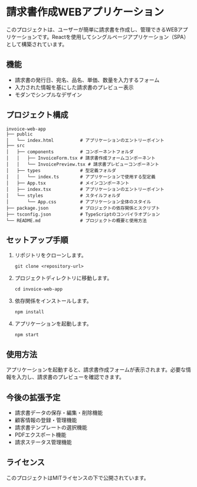 # 請求書作成WEBアプリケーション

このプロジェクトは、ユーザーが簡単に請求書を作成し、管理できるWEBアプリケーションです。Reactを使用してシングルページアプリケーション（SPA）として構築されています。

## 機能

- 請求書の発行日、宛名、品名、単価、数量を入力するフォーム
- 入力された情報を基にした請求書のプレビュー表示
- モダンでシンプルなデザイン

## プロジェクト構成

```
invoice-web-app
├── public
│   └── index.html          # アプリケーションのエントリーポイント
├── src
│   ├── components          # コンポーネントフォルダ
│   │   ├── InvoiceForm.tsx # 請求書作成フォームコンポーネント
│   │   └── InvoicePreview.tsx # 請求書プレビューコンポーネント
│   ├── types               # 型定義フォルダ
│   │   └── index.ts        # アプリケーションで使用する型定義
│   ├── App.tsx             # メインコンポーネント
│   ├── index.tsx           # アプリケーションのエントリーポイント
│   └── styles              # スタイルフォルダ
│       └── App.css         # アプリケーション全体のスタイル
├── package.json            # プロジェクトの依存関係とスクリプト
├── tsconfig.json           # TypeScriptのコンパイラオプション
└── README.md               # プロジェクトの概要と使用方法
```

## セットアップ手順

1. リポジトリをクローンします。
   ```
   git clone <repository-url>
   ```

2. プロジェクトディレクトリに移動します。
   ```
   cd invoice-web-app
   ```

3. 依存関係をインストールします。
   ```
   npm install
   ```

4. アプリケーションを起動します。
   ```
   npm start
   ```

## 使用方法

アプリケーションを起動すると、請求書作成フォームが表示されます。必要な情報を入力し、請求書のプレビューを確認できます。

## 今後の拡張予定

- 請求書データの保存・編集・削除機能
- 顧客情報の登録・管理機能
- 請求書テンプレートの選択機能
- PDFエクスポート機能
- 請求ステータス管理機能

## ライセンス

このプロジェクトはMITライセンスの下で公開されています。